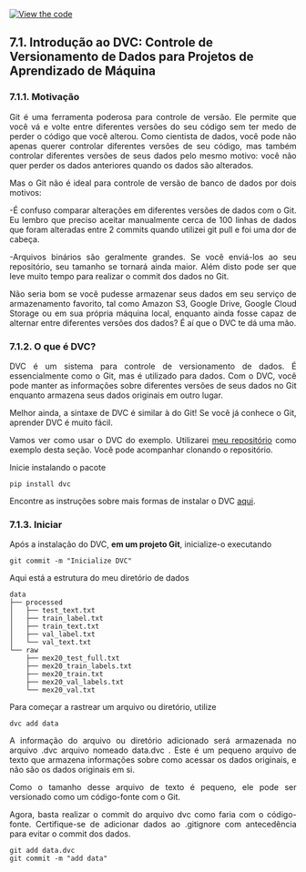 [![View the code](https://img.shields.io/badge/GitHub-Visualizar_codigo-blue?logo=GitHub)](https://github.com/HenriqueAJNB/data-science-escalavel/tree/main/book)


## 7.1. Introdução ao DVC: Controle de Versionamento de Dados para Projetos de Aprendizado de Máquina

<div style="text-align: justify">

<!---figura "Photo by Franki Chamaki on Unsplash" -->

### 7.1.1. Motivação

Git é uma ferramenta poderosa para controle de versão. Ele permite que você vá e volte entre diferentes versões do seu código sem ter medo de perder o código que você alterou. Como cientista de dados, você pode não apenas querer controlar diferentes versões de seu código, mas também controlar diferentes versões de seus dados pelo mesmo motivo: você não quer perder os dados anteriores quando os dados são alterados.

Mas o Git não é ideal para controle de versão de banco de dados por dois motivos:

-É confuso comparar alterações em diferentes versões de dados com o Git. Eu lembro que preciso aceitar manualmente cerca de 100 linhas de dados que foram alteradas entre 2 commits quando utilizei git pull e foi uma dor de cabeça.

-Arquivos binários são geralmente grandes. Se você enviá-los ao seu repositório, seu tamanho se tornará ainda maior. Além disto pode ser que leve muito tempo para realizar o commit dos dados no Git.

Não seria bom se você pudesse armazenar seus dados em seu serviço de armazenamento favorito, tal como Amazon S3, Google Drive, Google Cloud Storage ou em sua própria máquina local, enquanto ainda fosse capaz de alternar entre diferentes versões dos dados? É aí que o DVC te dá uma mão.

### 7.1.2. O que é DVC?

DVC é um sistema para controle de versionamento de dados. É essencialmente como o Git, mas é utilizado para dados. Com o DVC, você pode manter as informações sobre diferentes versões de seus dados no Git enquanto armazena seus dados originais em outro lugar.

Melhor ainda, a sintaxe de DVC é similar à do Git! Se você já conhece o Git, aprender DVC é muito fácil.

Vamos ver como usar o DVC do exemplo. Utilizarei <a href='https://github.com/khuyentran1401/Machine-learning-pipeline'>meu repositório</a> como exemplo desta seção. Você pode acompanhar clonando o repositório.

Inicie instalando o pacote

```
pip install dvc
```

Encontre as instruções sobre mais formas de instalar o DVC <a href='https://dvc.org/doc/install'>aqui</a>.

### 7.1.3. Iniciar

Após a instalação do DVC, <b>em um projeto Git</b>, inicialize-o executando

```
git commit -m "Inicialize DVC"
```

Aqui está a estrutura do meu diretório de dados

```
data
├── processed
│   ├── test_text.txt
│   ├── train_label.txt
│   ├── train_text.txt
│   ├── val_label.txt
│   └── val_text.txt
└── raw
    ├── mex20_test_full.txt
    ├── mex20_train_labels.txt
    ├── mex20_train.txt
    ├── mex20_val_labels.txt
    └── mex20_val.txt
```

Para começar a rastrear um arquivo ou diretório, utilize

```
dvc add data
```

A informação do arquivo ou diretório adicionado será armazenada no arquivo .dvc arquivo nomeado data.dvc . Este é um pequeno arquivo de texto que armazena informações sobre como acessar os dados originais, e não são os dados originais em si.

Como o tamanho desse arquivo de texto é pequeno, ele pode ser versionado como um código-fonte com o Git.

Agora, basta realizar o commit do arquivo dvc como faria com o código-fonte. Certifique-se de adicionar dados ao .gitignore com antecedência para evitar o commit dos dados.

```
git add data.dvc
git commit -m "add data"
```

